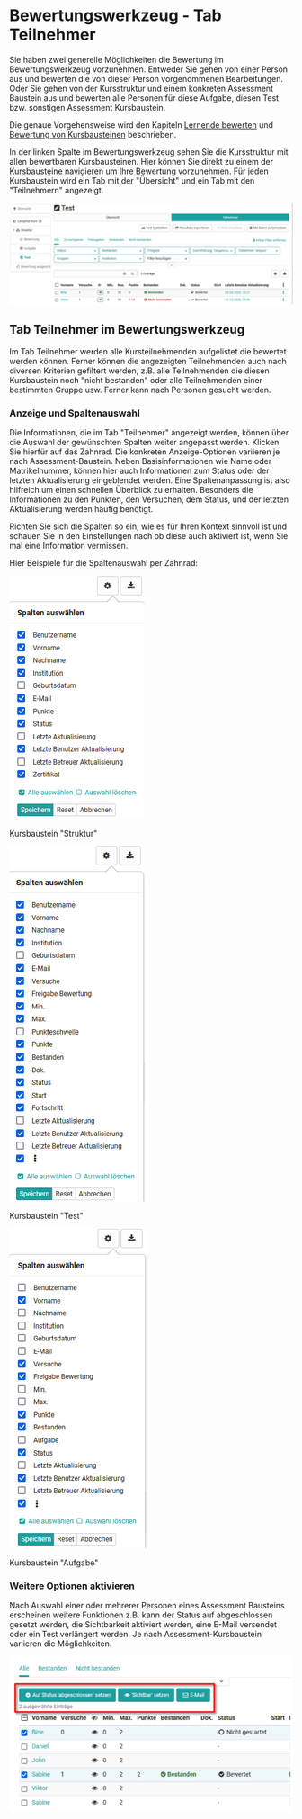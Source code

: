 # Bewertungswerkzeug - Tab Teilnehmer

Sie haben zwei generelle Möglichkeiten die Bewertung im Bewertungswerkzeug vorzunehmen. Entweder Sie
gehen von einer Person aus und bewerten die von dieser Person vorgenommenen
Bearbeitungen. Oder Sie gehen von der Kursstruktur und einem konkreten
Assessment Baustein aus und bewerten alle Personen für diese Aufgabe, diesen
Test bzw. sonstigen Assessment Kursbaustein. 

Die genaue Vorgehensweise wird den Kapiteln [Lernende bewerten](../course_operation/Assessment_of_learners.de.md) und [Bewertung von Kursbausteinen](../course_operation/Assessment_of_course_modules.de.md) beschrieben.

In der linken Spalte im Bewertungswerkzeug sehen Sie die Kursstruktur mit allen bewertbaren Kursbausteinen. Hier können Sie direkt zu einem der Kursbausteine navigieren um Ihre Bewertung vorzunehmen. Für jeden Kursbaustein wird ein Tab mit der "Übersicht" und ein Tab mit den "Teilnehmern" angezeigt. 

![Bewertungswerkzeug Teilnehmer Übersicht](assets/Bewertungswerkzeug_Teilnehmer_172.png)


## Tab Teilnehmer im Bewertungswerkzeug
Im Tab Teilnehmer werden alle Kursteilnehmenden aufgelistet die bewertet werden können. Ferner können die angezeigten Teilnehmenden auch nach diversen Kriterien gefiltert werden, z.B. alle Teilnehmenden die diesen Kursbaustein noch "nicht bestanden" oder alle Teilnehmenden einer bestimmten Gruppe usw. Ferner kann nach Personen gesucht werden.  


### Anzeige und Spaltenauswahl

Die Informationen, die im Tab "Teilnehmer" angezeigt werden, können über die Auswahl der gewünschten Spalten weiter angepasst werden. Klicken Sie hierfür auf das Zahnrad. Die konkreten Anzeige-Optionen  variieren je nach Assessment-Baustein. Neben Basisinformationen wie Name oder Matrikelnummer, können hier auch
Informationen zum Status oder der letzten Aktualisierung eingeblendet werden. Eine Spaltenanpassung ist also hilfreich um einen schnellen Überblick zu erhalten.
Besonders die Informationen zu den Punkten, den Versuchen, dem Status, und der
letzten Aktualisierung werden häufig benötigt. 

Richten Sie sich die Spalten so ein, wie es für Ihren Kontext sinnvoll ist und schauen Sie in den Einstellungen nach ob diese auch aktiviert ist, wenn Sie mal eine Information vermissen.

Hier Beispiele für die Spaltenauswahl per Zahnrad: 

![Kursbaustein Struktur Spaltenwahl](assets/Bewertungswerkzeug_Struktur_Spalte_172.png)

Kursbaustein "Struktur"

![Kursbaustein Test Spaltenwahl](assets/Bewertungswerkzeug_test_Spalte_172.png)

Kursbaustein "Test"

![Kursbaustein Aufgabe Spaltenwahl](assets/Bewertungswerkzeug_aufgabe_Spalte_172.png)

Kursbaustein "Aufgabe"  

### Weitere Optionen aktivieren 

Nach Auswahl einer oder mehrerer Personen eines Assessment Bausteins
erscheinen weitere Funktionen z.B. kann der Status auf abgeschlossen gesetzt
werden, die Sichtbarkeit aktiviert werden, eine E-Mail versendet oder ein Test
verlängert werden. Je nach Assessment-Kursbaustein variieren die Möglichkeiten.

![](assets/Bewerungswerkzeug_Funktionen_erscheinen.png)


